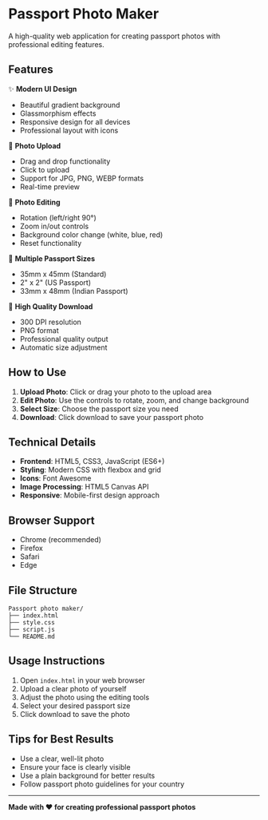 # Passport Photo Maker

A high-quality web application for creating passport photos with professional editing features.

## Features

✨ **Modern UI Design**
- Beautiful gradient background
- Glassmorphism effects
- Responsive design for all devices
- Professional layout with icons

📸 **Photo Upload**
- Drag and drop functionality
- Click to upload
- Support for JPG, PNG, WEBP formats
- Real-time preview

🎨 **Photo Editing**
- Rotation (left/right 90°)
- Zoom in/out controls
- Background color change (white, blue, red)
- Reset functionality

📏 **Multiple Passport Sizes**
- 35mm x 45mm (Standard)
- 2" x 2" (US Passport)
- 33mm x 48mm (Indian Passport)

💾 **High Quality Download**
- 300 DPI resolution
- PNG format
- Professional quality output
- Automatic size adjustment

## How to Use

1. **Upload Photo**: Click or drag your photo to the upload area
2. **Edit Photo**: Use the controls to rotate, zoom, and change background
3. **Select Size**: Choose the passport size you need
4. **Download**: Click download to save your passport photo

## Technical Details

- **Frontend**: HTML5, CSS3, JavaScript (ES6+)
- **Styling**: Modern CSS with flexbox and grid
- **Icons**: Font Awesome
- **Image Processing**: HTML5 Canvas API
- **Responsive**: Mobile-first design approach

## Browser Support

- Chrome (recommended)
- Firefox
- Safari
- Edge

## File Structure

```
Passport photo maker/
├── index.html
├── style.css
├── script.js
└── README.md
```

## Usage Instructions

1. Open `index.html` in your web browser
2. Upload a clear photo of yourself
3. Adjust the photo using the editing tools
4. Select your desired passport size
5. Click download to save the photo

## Tips for Best Results

- Use a clear, well-lit photo
- Ensure your face is clearly visible
- Use a plain background for better results
- Follow passport photo guidelines for your country

---

**Made with ❤️ for creating professional passport photos**